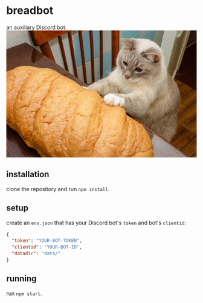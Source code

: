 # breadbot
an auxiliary Discord bot.
![Bread's pfp](./bread.jpg)

## installation
clone the repository and run `npm install`.

## setup
create an `env.json` that has your Discord bot's `token` and bot's `clientid`:

```json
{
  "token": "YOUR-BOT-TOKEN",
  "clientid": "YOUR-BOT-ID",
  "datadir": "data/"
}
```

## running
run `npm start`.
